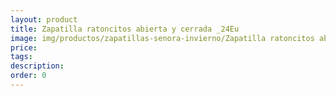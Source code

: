 ```yaml
---
layout: product
title: Zapatilla ratoncitos abierta y cerrada _24Eu
image: img/productos/zapatillas-senora-invierno/Zapatilla ratoncitos abierta y cerrada _24Eu.jpeg
price: 
tags: 
description: 
order: 0
---
```

